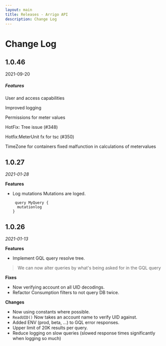 ```yaml
---
layout: main
title: Releases - Arrigo API
description: Change Log
---
```

# Change Log

## 1.0.46

2021-09-20

##### Features

User and access capabilities

Improved logging

Permissions for meter values

HotFix: Tree issue (#348)

Hotfix:MeterUnit fx for tsc (#350)

TimeZone for containers fixed malfunction in calculations of metervalues



## 1.0.27

*2021-01-28*

**Features**

- Log mutations
  Mutations are loged. 

  ```
   query MyQuery {
    mutationlog
  }
  ```

## 1.0.26

*2021-01-13*

**Features**
- Implement GQL query resolve tree.
> We can now alter queries by what's being asked for in the GQL query

**Fixes**
- Now verifying account on all UID decodings.
- Refactor Consumption filters to not query DB twice.

**Changes**

- Now using constants where possible.
- `ReadUID()` Now takes an account name to verify UID against.
- Added ENV (prod, beta, ...) to GQL error responses.
- Upper limit of 20K results per query.
- Reduce logging on slow queries (slowed response times significantly when logging so much)

